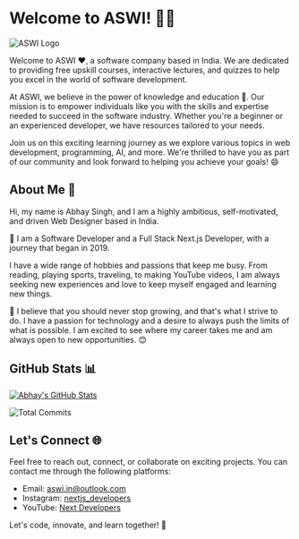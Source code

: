 # Welcome to ASWI! 👨‍💻

![ASWI Logo](https://www.aswi.in/favicon.ico)

Welcome to ASWI ❤, a software company based in India. We are dedicated to providing free upskill courses, interactive lectures, and quizzes to help you excel in the world of software development.

At ASWI, we believe in the power of knowledge and education 📖. Our mission is to empower individuals like you with the skills and expertise needed to succeed in the software industry. Whether you're a beginner or an experienced developer, we have resources tailored to your needs.

Join us on this exciting learning journey as we explore various topics in web development, programming, AI, and more. We're thrilled to have you as part of our community and look forward to helping you achieve your goals! 😄

## About Me 👋

Hi, my name is Abhay Singh, and I am a highly ambitious, self-motivated, and driven Web Designer based in India.

🚀 I am a Software Developer and a Full Stack Next.js Developer, with a journey that began in 2019.

I have a wide range of hobbies and passions that keep me busy. From reading, playing sports, traveling, to making YouTube videos, I am always seeking new experiences and love to keep myself engaged and learning new things.

🌱 I believe that you should never stop growing, and that's what I strive to do. I have a passion for technology and a desire to always push the limits of what is possible. I am excited to see where my career takes me and am always open to new opportunities. 😊

## GitHub Stats 📊

[![Abhay's GitHub Stats](https://github-readme-stats.vercel.app/api?username=as-nextjs&show_icons=true&theme=dracula)](https://github.com/as-nextjs)

![Total Commits](https://github.com/as-nextjs/as-nextjs/actions/workflows/total-commits.yml/badge.svg)

## Let's Connect 🌐

Feel free to reach out, connect, or collaborate on exciting projects. You can contact me through the following platforms:

- Email: [aswi.in@outlook.com](mailto:aswi.in@outlook.com)
- Instagram: [nextjs_developers](https://www.instagram.com/nextjs_developers/)
- YouTube: [Next Developers](https://www.youtube.com/c/next_developers)

Let's code, innovate, and learn together! 🚀
